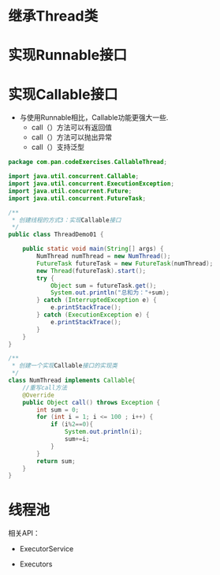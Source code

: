 # 继承Thread类

# 实现Runnable接口

# 实现Callable接口

- 与使用Runnable相比，Callable功能更强大一些.
  - call（）方法可以有返回值
  - call（）方法可以抛出异常
  - call（）支持泛型

```java
package com.pan.codeExercises.CallableThread;

import java.util.concurrent.Callable;
import java.util.concurrent.ExecutionException;
import java.util.concurrent.Future;
import java.util.concurrent.FutureTask;

/**
 * 创建线程的方式3：实现Callable接口
 */
public class ThreadDemo01 {

    public static void main(String[] args) {
        NumThread numThread = new NumThread();
        FutureTask futureTask = new FutureTask(numThread);
        new Thread(futureTask).start();
        try {
            Object sum = futureTask.get();
            System.out.println("总和为："+sum);
        } catch (InterruptedException e) {
            e.printStackTrace();
        } catch (ExecutionException e) {
            e.printStackTrace();
        }
    }
}

/**
 * 创建一个实现Callable接口的实现类
 */
class NumThread implements Callable{
    //重写call方法
    @Override
    public Object call() throws Exception {
        int sum = 0;
        for (int i = 1; i <= 100 ; i++) {
            if (i%2==0){
                System.out.println(i);
                sum+=i;
            }
        }
        return sum;
    }
}

```

# 线程池

相关API：

- ExecutorService

- Executors

